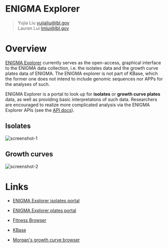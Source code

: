 # ENIGMA Explorer

> Yujia Liu   [yujialiu@lbl.gov](mailto:yujialiu@lbl.gov)  
> Lauren Lui    [lmlui@lbl.gov](mailto:lmlui@lbl.gov)

# Overview

[ENIGMA Explorer](http://isolates.genomics.lbl.gov) currently serves as the open-access, graphical interface to the ENIGMA data collection, i.e. the isolates data and the growth curve plates data of ENIGMA. The ENIGMA explorer is not part of KBase, which the former one does not intend to include genomic sequences nor APPs for the analyses of such.

ENIGMA Explorer is a portal to look up for **isolates** or **growth curve plates** data, as well as providing basic interpretatons of such data. Researchers are encouraged to realize more complicated analysis via the ENIGMA Explorer APIs (see the [API docs](https://github.com/RandolphLiu/enigma_explorer/blob/master/docs/api.md)).

## Isolates

![screenshot-1](https://github.com/RandolphLiu/enigma_explorer/blob/master/docs/pics/ENIGMA_Explorer_screenshot_1.png)

## Growth curves

![screenshot-2](https://github.com/RandolphLiu/enigma_explorer/blob/master/docs/pics/ENIGMA_Explorer_screenshot_2.png)

# Links

- [ENIGMA Explorer isolates portal](http://isolates.genomics.lbl.gov/isolates)

- [ENIGMA Explorer plates portal](http://isolates.genomics.lbl.gov/growthcurve)

- [Fitness Browser](http://fit.genomics.lbl.gov/cgi-bin/myFrontPage.cgi)

- [KBase](http://kbase.us)

- [Morgan's growth curve browser](http://mprice.dev.microbesonline.org/curves/)